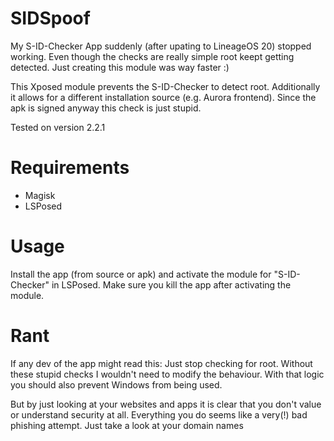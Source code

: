# SIDSpoof

My S-ID-Checker App suddenly (after upating to LineageOS 20) stopped working. Even though the checks are really simple root keept getting detected.
Just creating this module was way faster :)

This Xposed module prevents the S-ID-Checker to detect root.
Additionally it allows for a different installation source (e.g. Aurora frontend). Since the apk is signed anyway this check is just stupid.


Tested on version 2.2.1


# Requirements
 - Magisk
 - LSPosed

# Usage

Install the app (from source or apk) and activate the module for "S-ID-Checker" in LSPosed. Make sure you kill the app after activating the module.


# Rant

If any dev of the app might read this: Just stop checking for root. Without these stupid checks I wouldn't need to modify the behaviour.
With that logic you should also prevent Windows from being used.

But by just looking at your websites and apps it is clear that you don't value or understand security at all. Everything you do seems like a very(!) bad phishing attempt. Just take a look at your domain names
